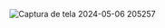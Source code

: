 ![Captura de tela 2024-05-06 205257](https://github.com/Giandonn/Api-.NET-BASE/assets/88562200/a992d6d9-e5bf-4449-a078-8525eab10aee)
